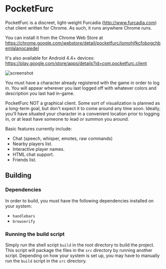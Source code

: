 # PocketFurc #
PocketFurc is a discreet, light-weight Furcadia (http://www.furcadia.com) chat client written for Chrome.
As such, it runs anywhere Chrome runs.

You can install it from the Chrome Web Store at https://chrome.google.com/webstore/detail/pocketfurc/iomohjfkcfobogchbemlalanocaiedel

It's also available for Android 4.4+ devices: https://play.google.com/store/apps/details?id=com.pocketfurc.client

![screenshot](http://i.imgur.com/VQh22qi.png)

You must have a character already registered with the game in order to log in.
You will appear wherever you last logged off with whatever colors and description you last had in-game.

PocketFurc NOT a graphical client. Some sort of visualization is planned as a long-term goal, but don't expect it to come around any time soon. Ideally, you'll have situated your character in a convenient location prior to logging in, or at least have someone to lead or summon you around.

Basic features currently include:
- Chat (speech, whisper, emotes, raw commands)
- Nearby players list.
- Interactive player names.
- HTML chat support.
- Friends list.

## Building ##

### Dependencies ###
In order to build, you must have the following dependencies installed on your system:

- `handlebars`
- `browserify`

### Running the build script ###
Simply run the shell script `build` in the root directory to build the project. This script will package the files in the `src` directory by running another script. Depending on how your system is set up, you may have to manually run the `build` script in the `src` directory.